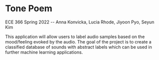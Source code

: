 # Tone Poem
ECE 366 Spring 2022 -- Anna Konvicka, Lucia Rhode, Jiyoon Pyo, Seyun Kim

This application will allow users to label audio samples based on the mood/feeling evoked by the audio.
The goal of the project is to create a classified database of sounds with abstract labels which can be used in further machine learning applications.
